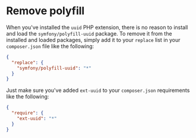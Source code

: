 # Remove polyfill

When you've installed the `uuid` PHP extension, there is no reason to install and load the `symfony/polyfill-uuid` package. To remove it from the installed and loaded packages, simply add it to your `replace` list in your `composer.json` file like the following:

```json
{
  "replace": {
    "symfony/polyfill-uuid": "*"
  }
}
```

Just make sure you've added `ext-uuid` to your `composer.json` requirements like the following:

```json
{
  "require": {
    "ext-uuid": "*"
  }
}
```
